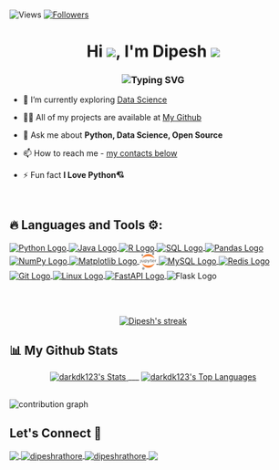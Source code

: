 <br>

![Views](https://komarev.com/ghpvc/?username=darkdk123&color=brightgreen&style=flat) [![Followers](https://img.shields.io/github/followers/darkdk123)](https://github.com/darkdk123?tab=followers)

<h1 align="center">Hi <img src="https://raw.githubusercontent.com/MartinHeinz/MartinHeinz/master/wave.gif" width=30>, I'm Dipesh <img src="https://emojis.slackmojis.com/emojis/images/1531849430/4246/blob-sunglasses.gif?1531849430" width="35"/></h1>

<h3 align="center"><img src="https://readme-typing-svg.demolab.com?font=Fira+Code&weight=900&size=25&duration=3000&pause=1500&color=FFFFFF&center=true&vCenter=true&random=false&width=430&lines=A+Data+enthusiast!;A+Machine+Learning+engineer!" alt="Typing SVG" /></h3>


- 🔭 I’m currently exploring [Data Science](https://github.com/DarkDk123/ZTM-ML-Data-Science)

- 👨‍💻 All of my projects are available at [My Github](https://github.com/DarkDk123?tab=repositories)

- 💬 Ask me about **Python, Data Science, Open Source**

- 📫 How to reach me - [my contacts below](#lets-connect-)

- ⚡ Fun fact **I Love Python💘**

<br>

## 🔥 Languages and Tools ⚙️:
<p align="left">
  <a href="https://www.python.org">
    <img width="30" align="center" src="https://www.vectorlogo.zone/logos/python/python-icon.svg" alt="Python Logo" />
  </a>
  <a href="https://www.java.com/">
    <img width="30" align="center" src="https://www.vectorlogo.zone/logos/java/java-icon.svg" alt="Java Logo" />
  </a>
  <a href="https://www.r-project.org/">
    <img width="30" align="center" src="https://www.r-project.org/logo/Rlogo.png" alt="R Logo" />
  </a>
  <a href="https://en.wikipedia.org/wiki/SQL">  <img width="30" align="center" src="https://raw.githubusercontent.com/benc-uk/icon-collection/master/azure-patterns/sql-edge.svg" alt="SQL Logo" />
  </a>
  <a href="https://pandas.pydata.org/">
    <img width="20" align="center" src="https://raw.githubusercontent.com/get-icon/geticon/master/icons/pandas-icon.svg" alt="Pandas Logo" />
  </a>
  <a href="https://numpy.org/">
    <img width="30" align="center" src="https://www.vectorlogo.zone/logos/numpy/numpy-icon.svg" alt="NumPy Logo" />
  </a>
  <a href="https://matplotlib.org/">
    <img width="30" align="center" src="https://raw.githubusercontent.com/gilbarbara/logos/main/logos/matplotlib-icon.svg" alt="Matplotlib Logo" />
  </a>
  <a href="https://jupyter.org/">
    <img width="30" align="center" src="https://raw.githubusercontent.com/devicons/devicon/master/icons/jupyter/jupyter-original-wordmark.svg" alt="Jupyter Logo" />
  </a>
  <a href="https://www.mysql.com/">
    <img width="60" align="center" src="https://www.vectorlogo.zone/logos/mysql/mysql-official.svg" alt="MySQL Logo" />
  </a>
  <a href="https://redis.io/">
    <img width="30" align="center" src="https://www.vectorlogo.zone/logos/redis/redis-icon.svg" alt="Redis Logo" />
  </a>
  <a href="https://git-scm.com/">
    <img width="30" align="center" src="https://www.vectorlogo.zone/logos/git-scm/git-scm-icon.svg" alt="Git Logo" />
  </a>
  <a href="https://linux.org/">
    <img width="30" align="center" src="https://www.vectorlogo.zone/logos/linux/linux-icon.svg" alt="Linux Logo" />
  </a>
  <a href="https://flask.palletsprojects.com/en/2.3.x/">
  <a href="https://fastapi.tiangolo.com/">
    <img width="30" align="center" src="https://vectorwiki.com/images/i0tvc__fastapi.svg" alt="FastAPI Logo" />
  </a>
    <img width="30" align="center" src="https://www.vectorlogo.zone/logos/pocoo_flask/pocoo_flask-icon.svg" alt="Flask Logo" />
  </a>
</p>

<br><br>

<p align="center">
    <a href="https://github.com/darkdk123">
        <img alt="Dipesh's streak" src="https://github-readme-streak-stats.herokuapp.com/?user=darkdk123&theme=gotham&hide_border=false"/>
    </a>
</p>


## 📊 My Github Stats

<div align="center">
  <a align="left" href="https://github.com/darkdk123" >
    <img  alt="darkdk123's Stats" src="https://github-readme-stats.vercel.app/api?username=darkdk123&theme=gotham&show_icons=true&hide_border=false&count_private=true">
  </a>___
  <a align="left" href="https://github.com/darkdk123">
    <img alt="darkdk123's Top Languages" src="https://github-readme-stats.vercel.app/api/top-langs/?username=darkdk123&theme=gotham&show_icons=true&hide_border=false&layout=compact&size_weight=.4&count_weight=0.6">
  </a>
</div>

<br>

![contribution graph](https://github-readme-activity-graph.vercel.app/graph?username=darkdk123&theme=github-compact&area=true&bg_color=07080a&height=280&radius=7&area_color=06bf15&point=None&line=06bf15&color=43a380)


## Let's Connect 🤝
<p align="left">

<a href="https://www.linkedin.com/in/dipeshrathore1">
  <img width=30 align="center" src="https://www.vectorlogo.zone/logos/linkedin/linkedin-tile.svg"/>
</a> 
<a href="mailto:dipeshrathore122@gmail.com">
  <img align="center" src="https://www.logo.wine/a/logo/Gmail/Gmail-Logo.wine.svg" alt="dipeshrathore" height="30" width="40" />
</a>
<a href="https://www.leetcode.com/dipeshrathore">
  <img align="center" src="https://raw.githubusercontent.com/rahuldkjain/github-profile-readme-generator/master/src/images/icons/Social/leet-code.svg" alt="dipeshrathore" height="30" width="40" />
</a>
<a href="https://www.github.com/darkdk123">
  <img width=30 align="center" src="https://cdn.pixabay.com/photo/2022/01/30/13/33/github-6980894_1280.png"/>
</a> 
</p>